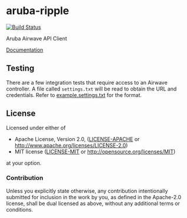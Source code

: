 # aruba-ripple

[![Build Status](https://travis-ci.org/rsolomo/aruba-ripple.svg?branch=master)](https://travis-ci.org/rsolomo/aruba-ripple)

Aruba Airwave API Client

[Documentation](http://rsolomo.github.io/aruba-ripple/aruba_ripple/index.html)

## Testing

There are a few integration tests that require access to an Airwave controller.
A file called `settings.txt` will be read to obtain the URL and credentials.
Refer to [example.settings.txt](example.settings.txt) for the format.

## License

Licensed under either of

 * Apache License, Version 2.0, ([LICENSE-APACHE](LICENSE-APACHE) or http://www.apache.org/licenses/LICENSE-2.0)
 * MIT license ([LICENSE-MIT](LICENSE-MIT) or http://opensource.org/licenses/MIT)

at your option.

### Contribution

Unless you explicitly state otherwise, any contribution intentionally
submitted for inclusion in the work by you, as defined in the Apache-2.0
license, shall be dual licensed as above, without any additional terms or
conditions.
